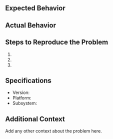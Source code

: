 ## Expected Behavior

## Actual Behavior

## Steps to Reproduce the Problem

  1.
  1.
  1.

## Specifications

- Version:
- Platform:
- Subsystem:

## Additional Context
Add any other context about the problem here.
